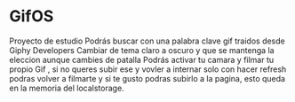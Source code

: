 # GifOS
Proyecto de estudio
Podrás buscar con una palabra clave gif traidos desde Giphy Developers
Cambiar de tema claro a oscuro y que se mantenga la eleccion  aunque cambies de patalla
Podrás activar tu camara y filmar tu propio Gif , si no queres subir ese y vovler a internar solo con hacer refresh 
podras volver a filmarte y si te gusto podras subirlo a la pagina, esto  queda en la memoria del localstorage.

